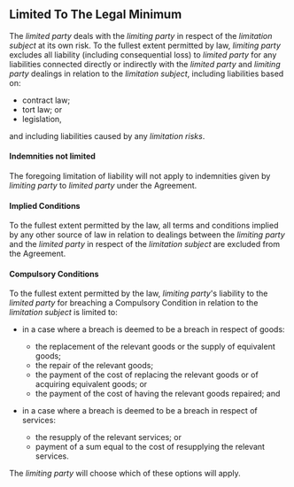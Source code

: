 ## Limited To The Legal Minimum

The _limited party_ deals with the _limiting party_ in respect of the _limitation subject_ at its own risk. To the fullest extent permitted by law, _limiting party_ excludes all liability (including consequential loss) to _limited party_ for any liabilities connected directly or indirectly with the _limited party_ and _limiting party_ dealings in relation to the _limitation subject_, including liabilities based on:

- contract law;
- tort law; or
- legislation,

and including liabilities caused by any _limitation risks_.

#### Indemnities not limited

The foregoing limitation of liability will not apply to indemnities given by _limiting party_ to _limited party_ under the Agreement.

#### Implied Conditions

To the fullest extent permitted by the law, all terms and conditions implied by any other source of law in relation to dealings between the _limiting party_ and the _limited party_ in respect of the _limitation subject_ are excluded from the Agreement.

#### Compulsory Conditions

To the fullest extent permitted by the law, _limiting party_'s liability to the _limited party_ for breaching a Compulsory Condition in relation to the _limitation subject_ is limited to:

- in a case where a breach is deemed to be a breach in respect of goods:
  - the replacement of the relevant goods or the supply of equivalent goods;
  - the repair of the relevant goods;
  - the payment of the cost of replacing the relevant goods or of acquiring equivalent goods; or
  - the payment of the cost of having the relevant goods repaired; and

- in a case where a breach is deemed to be a breach in respect of services:
  - the resupply of the relevant services; or
  - payment of a sum equal to the cost of resupplying the relevant services.

The _limiting party_ will choose which of these options will apply.
